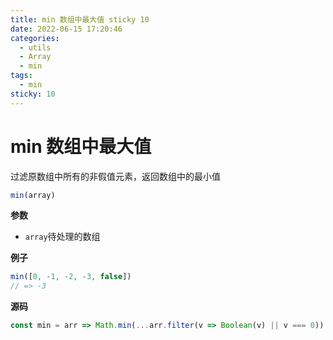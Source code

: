 ```yaml
---
title: min 数组中最大值 sticky 10
date: 2022-06-15 17:20:46
categories: 
  - utils
  - Array
  - min
tags: 
  - min
sticky: 10
---
```


# min 数组中最大值

过滤原数组中所有的非假值元素，返回数组中的最小值

```js
min(array)
```

**参数**

- `array`待处理的数组

**例子**

```js
min([0, -1, -2, -3, false])
// => -3
```

**源码**

```js
const min = arr => Math.min(...arr.filter(v => Boolean(v) || v === 0))
```
